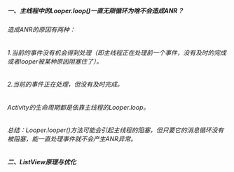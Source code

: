 ##### 一、主线程中的Looper.loop()一直无限循环为啥不会造成ANR？
###### 造成ANR的原因有两种：
###### 1.当前的事件没有机会得到处理（即主线程正在处理前一个事件，没有及时的完成或者looper被某种原因阻塞住了）。
###### 2.当前的事件正在处理，但没有及时完成。
###### Activity的生命周期都是依靠主线程的Looper.loop。
###### 总结：Looper.looper()方法可能会引起主线程的阻塞，但只要它的消息循环没有被阻塞，能一直处理事件就不会产生ANR异常。
##### 二、ListView原理与优化
###### 